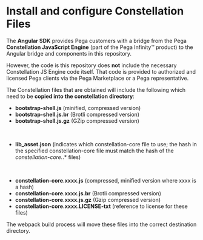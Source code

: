 # Install and configure Constellation Files

The **Angular SDK** provides Pega customers with a bridge from the Pega **Constellation JavaScript Engine** (part of the Pega Infinity&trade; product) to the Angular bridge and components in this repository.

However, the code is this repository does **not** include the necessary Constellation JS Engine code itself. That code is provided to authorized and licensed Pega clients via the Pega Marketplace or a Pega representative.

The Constellation files that are obtained will include the following which need to be **copied into the constellation directory**:

* **bootstrap-shell.js** (minified, compressed version) 
* **<span style="display: inline">bootstrap-shell.js.br</span>** (Brotli compressed version) 
* **bootstrap-shell.js.gz** (GZip compressed version)

<br>

* **lib_asset.json** (indicates which constellation-core file to use; the hash in the specified constellation-core file must match the hash of the *constellation-core.*.* files)

<br>

* **constellation-core.xxxx.js** (compressed, minified version where xxxx is a hash)
* **<span style="display: inline">constellation-core.xxxx.js.br</span>** (Brotli compressed version) 
* **constellation-core.xxxx.js.gz** (Gzip compressed version) 
* **constellation-core.xxxx.LICENSE-txt** (reference to license for these files)

The webpack build process will move these files into the correct destination directory.
